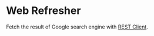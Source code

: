 # Web Refresher
Fetch the result of Google search engine with [REST Client](https://github.com/rest-client/rest-client).